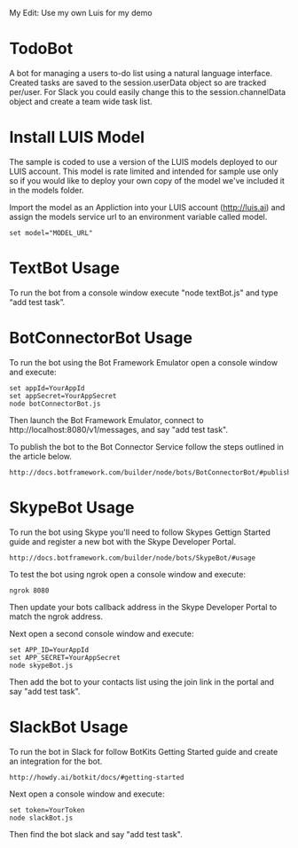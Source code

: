 My Edit: Use my own Luis for my demo

# TodoBot
A bot for managing a users to-do list using a natural language interface. Created tasks are saved to the session.userData object so are tracked per/user. For Slack you could easily change this to the session.channelData object and create a team wide task list.

# Install LUIS Model
The sample is coded to use a version of the LUIS models deployed to our LUIS account. This model is rate limited and intended for sample use only so if you would like to deploy your own copy of the model we've included it in the models folder. 
    
Import the model as an Appliction into your LUIS account (http://luis.ai) and assign the models service url to an environment variable called model.
    
    set model="MODEL_URL"

# TextBot Usage
To run the bot from a console window execute "node textBot.js" and type “add test task”.

# BotConnectorBot Usage
To run the bot using the Bot Framework Emulator open a console window and execute:

    set appId=YourAppId
    set appSecret=YourAppSecret
    node botConnectorBot.js

Then launch the Bot Framework Emulator, connect to http://localhost:8080/v1/messages, and say "add test task".

To publish the bot to the Bot Connector Service follow the steps outlined in the article below.

    http://docs.botframework.com/builder/node/bots/BotConnectorBot/#publishing

# SkypeBot Usage
To run the bot using Skype you'll need to follow Skypes Gettign Started guide and register a new bot with the Skype Developer Portal.

    http://docs.botframework.com/builder/node/bots/SkypeBot/#usage

To test the bot using ngrok open a console window and execute:

    ngrok 8080

Then update your bots callback address in the Skype Developer Portal to match the ngrok address. 

Next open a second console window and execute:

    set APP_ID=YourAppId
    set APP_SECRET=YourAppSecret
    node skypeBot.js

Then add the bot to your contacts list using the join link in the portal and say "add test task".

# SlackBot Usage
To run the bot in Slack for follow BotKits Getting Started guide and create an integration for the bot.

    http://howdy.ai/botkit/docs/#getting-started

Next open a console window and execute:

    set token=YourToken
    node slackBot.js

Then find the bot slack and say "add test task".

